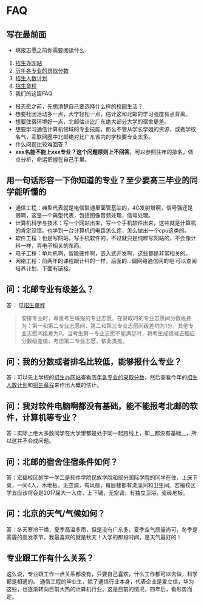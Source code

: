 # FAQ
## 写在最前面
* 填报志愿之前你需要阅读什么
 1. [招生办网站](http://zsb.bupt.edu.cn/)
 2. [历年各专业的录取分数](http://zsb.bupt.edu.cn/list/list.php?p=5_45_1)
 3. [招生人数计划](http://zsb.bupt.edu.cn/content/content.php?p=4_5_515)
 4. [招生章程](http://zsb.bupt.edu.cn/content/content.php?p=3_3_463)
 5. 我们的这篇FAQ
* 报志愿之前，先想清楚自己要选择什么样的校园生活？
 *  想要社团活动多一点，大学轻松一点，估计这和北邮的学习强度有点背离。
 *  想要住宿环境好一点，北邮估计比广东绝大部分大学的宿舍更差。
 *  想要学习通信计算机领域的专业技能，那么不管从学长学姐的资源，或者学校名气，互联网圈中北邮绝对比广东省内的学校要专业太多。
*  什么问题比较难回答？
 *  __xxx名能不能上xxx专业？这个问题原则上不回答__，可以参照往年的排名，做点分析，命运把握在自己手里。
 
## 用一句话形容一下你知道的专业？至少要高三毕业的同学能听懂的
* 通信工程：典型代表就是电信联通里面管基站的，4G发射塔啊，信号强还是弱啊，这是一个典型代表，包括图像音频处理，信号处理。
* 计算机科学与技术：写一个网站出来，写一个手机软件出来，这些就是计算机的肯定没错。也学到一台计算机的电路怎么连，怎么做出一个cpu这类的。
* 软件工程：也是写网站，写手机软件的，不过就只是纯粹写网站的，不会像计科一样，弄电子相关的东西。
* 电子工程：单片机啊，智能硬件啊，嵌入式开发啊，这些都是非常相关的。
* 网络工程：前两年的课程跟计科的一样，后面的...偏网络通信网的吧 可以查阅培养计划，下面有链接。

## 问：北邮专业有级差么？
答： 见[招生章程](http://zsb.bupt.edu.cn/content/content.php?p=3_3_463)
> 安排专业时，尊重考生填报的专业志愿。在录取时的专业志愿间分数级差为：第一和第二专业志愿间、第二和第三专业志愿间级差均为1分，其他专业志愿间级差为0。当考生第一专业志愿不能满足时，将考生成绩减去相应分数级差值，考虑第二专业志愿，依此类推。

## 问：我的分数或者排名比较低，能够报什么专业？
答：可以先上学校的[招生办网站](http://zsb.bupt.edu.cn/)查看[历年各专业的录取分数](http://zsb.bupt.edu.cn/list/list.php?p=5_45_1)，然后查看今年的[招生人数计划](http://zsb.bupt.edu.cn/content/content.php?p=4_5_515)和[招生章程](http://zsb.bupt.edu.cn/content/content.php?p=3_3_463)来作出大概的估计。
## 问：我对软件电脑啊都没有基础，能不能报考北邮的软件，计算机等专业？
答：实际上绝大多数同学在大学里都是处于同一起跑线上，即__都没有基础__，所以这并不会成问题。
## 问：北邮的宿舍住宿条件如何？
答：宏福校区的学一学二是软件学院民族学院和部分国际学院的同学在住，上床下桌，一间4人，木地板，无空调，有风扇，每层楼都有洗澡间和卫生间。宏福校区学五应该将会是2017届大一入住，上下铺，无空调，有独立卫浴，瓷砖地板。
## 问：北京的天气/气候如何？
答：冬天寒冷干燥，夏季高温多雨，但是没有广东多。夏季空气质量尚可，冬季是雾霾的高发季节。我最喜欢的就是秋天！入学的那段时间，是天气最好的！
## 专业跟工作有什么关系？
这么说，专业跟工作一点关系都没有，只要自己喜欢，什么工作都可以去做，科学都是相通的。
通信工程的毕业生，除了通信行业本身，代表企业是爱立信，华为这些，也逐渐转向目前大热的计算机行业。这是目前的情况，四年后，看形势而定。
